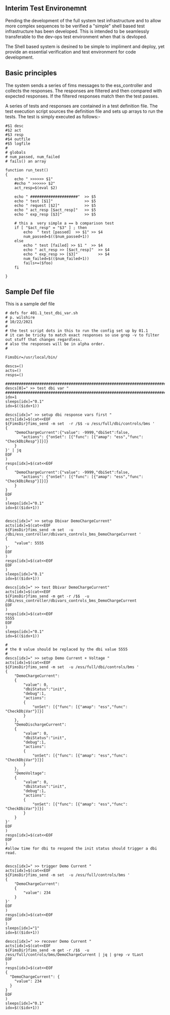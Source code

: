 ## Interim Test Environemnt

Pending the development of the full system test infrastructure and to allow more complex sequences to be verified a "simple" shell based 
test infrastructure has been developed.
This is intended to be seamlessly transferable to the dev-ops test environment when that is devloped.


The Shell based system is desined to be simple to impliment and deploy, yet provide an essential verification and test environment for code development.


## Basic principles

The system sends a series of fims messages to the ess_controller and collects the responses.
The responses are filtered and then compared with expected responses.
If the filtered responses match then the test passes.

A series of tests and responses are contained in a test definition file.
The test execution script sources the definition file and sets up arrays to run the tests.
The test is simply executed as follows:-

```
#$1 desc
#$2 act
#$3 resp
#$4 outfile
#$5 logfile
#
# globals 
# num_passed, num_failed
# fails() an array

function run_test()
{
    echo " >>>>>> $1"
    #echo " >>>>>> $2"
    act_resp=$(eval $2)

    echo " #####################"  >> $5
    echo " test [$1]"              >> $5
    echo " request [$2]"           >> $5
    echo " act_resp [$act_resp]"   >> $5
    echo " exp_resp [$3]"          >> $5
    
    # this a  very simple a == b comparison test  
    if [ "$act_resp" = "$3" ] ; then
        echo  " test [passed]  >> $1" >> $4
        num_passed=$(($num_passed+1))
    else
        echo " test [failed] >> $1 "  >> $4
        echo " act_resp >> [$act_resp]"  >> $4
        echo " exp_resp >> [$3]"         >> $4
        num_failed=$(($num_failed+1))
        fails+=($foo)
    fi

}

```

## Sample Def file

This is a sample def file

```
# defs for 401.1_test_dbi_var.sh
# p. wilshire
# 10/22/2021
#
# the test script dots in this to run the config set up by 01.1
# it can be tricky to match exact responses so use grep -v to filter out stuff that changes regardless.
# also the responses will be in alpha order.
#

FimsDir=/usr/local/bin/

descs=()
acts=()
resps=()

#######################################################################
descs[0]=" >> test dbi var "
#######################################################################
idx=1
sleeps[idx]="0.1" 
idx=$(($idx+1))

descs[idx]=" >> setup dbi response vars first "
acts[idx]=$(cat<<EOF
${FimsDir}fims_send -m set  -r /$$ -u /ess/full/dbi/controls/bms ' 
{
    "DemoChargeCurrent":{"value": -9999,"dbiSet":false,
       "actions": {"onSet": [{"func": [{"amap": "ess","func": "CheckDbiResp"}]}]}
    }
}' | jq
EOF
)
resps[idx]=$(cat<<EOF
{
    "DemoChargeCurrent":{"value": -9999,"dbiSet":false,
       "actions": {"onSet": [{"func": [{"amap": "ess","func": "CheckDbiResp"}]}]}
    }
}
EOF
)
sleeps[idx]="0.1" 
idx=$(($idx+1))


descs[idx]=" >> setup Dbivar DemoChargeCurrent"
acts[idx]=$(cat<<EOF
${FimsDir}fims_send -m set  -u /dbi/ess_controller/dbivars_controls_bms_DemoChargeCurrent '
{
    "value": 5555
}'
EOF
)
resps[idx]=$(cat<<EOF
EOF
)
sleeps[idx]="0.1" 
idx=$(($idx+1))

descs[idx]=" >> test Dbivar DemoChargeCurrent"
acts[idx]=$(cat<<EOF
${FimsDir}fims_send -m get -r /$$  -u /dbi/ess_controller/dbivars_controls_bms_DemoChargeCurrent 
EOF
)
resps[idx]=$(cat<<EOF
5555
EOF
)
sleeps[idx]="0.1" 
idx=$(($idx+1))

#
# the 0 value should be replaced by the dbi value 5555
#
descs[idx]=" >> setup Demo Current + Voltage "
acts[idx]=$(cat<<EOF
${FimsDir}fims_send -m set  -u /ess/full/dbi/controls/bms '
{
    "DemoChargeCurrent":
    {
        "value": 0,
        "dbiStatus":"init",
        "debug":1,
        "actions": 
        {
            "onSet": [{"func": [{"amap": "ess","func": "CheckDbiVar"}]}]
        }
    },
    "DemoDischargeCurrent":
    {
        "value": 0,
        "dbiStatus":"init",
        "debug":1,
        "actions": 
        {
            "onSet": [{"func": [{"amap": "ess","func": "CheckDbiVar"}]}]
        }
    },
    "DemoVoltage":
    {
        "value": 0,
        "dbiStatus":"init",
        "debug":1,
        "actions": 
        {
            "onSet": [{"func": [{"amap": "ess","func": "CheckDbiVar"}]}]
        }
    }
}'
EOF
)
resps[idx]=$(cat<<EOF
EOF
)
#allow time for dbi to respond the init status should trigger a dbi read.


descs[idx]=" >> trigger Demo Current "
acts[idx]=$(cat<<EOF
${FimsDir}fims_send -m set  -u /ess/full/controls/bms '
{
    "DemoChargeCurrent":
    {
        "value": 234
    }
}'
EOF
)
resps[idx]=$(cat<<EOF
EOF
)
sleeps[idx]="1" 
idx=$(($idx+1))

descs[idx]=" >> recover Demo Current "
acts[idx]=$(cat<<EOF
${FimsDir}fims_send -m get -r /$$  -u /ess/full/controls/bms/DemoChargeCurrent | jq | grep -v tLast
EOF
)
resps[idx]=$(cat<<EOF
{
  "DemoChargeCurrent": {
    "value": 234
  }
}
EOF
)
sleeps[idx]="0.1" 
idx=$(($idx+1))

```